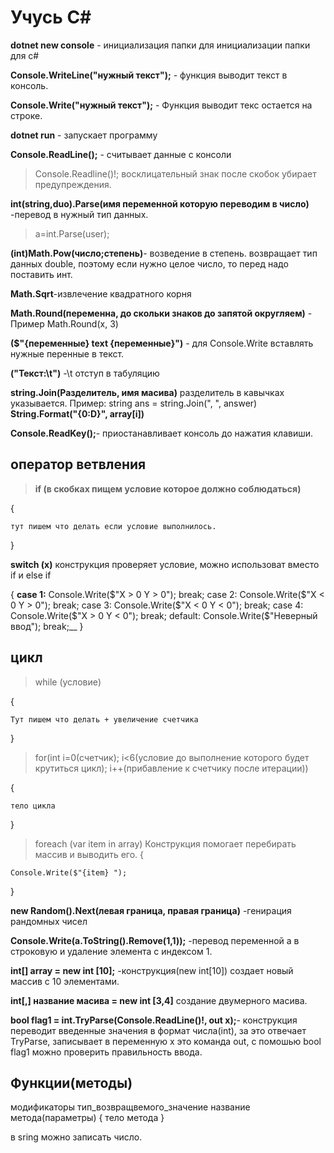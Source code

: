 # Учусь С#

__dotnet new console__ - инициализация папки для инициализации папки для с#

__Console.WriteLine("нужный текст");__ - функция выводит текст в консоль.

__Console.Write("нужный текст");__ - Функция выводит текс остается на строке.

__dotnet run__ - запускает программу

__Console.ReadLine();__ - считывает данные с консоли

> Console.Readline()!; восклицательный знак после скобок убирает предупреждения.

__int(string,duo).Parse(имя переменной которую переводим в число)__ -перевод в нужный тип данных. 

 > a=int.Parse(user);

 __(int)Math.Pow(число;степень)__- возведение в степень. возвращает тип данных double, поэтому если нужно целое число, то перед надо поставить инт. 
 
 __Math.Sqrt__-извлечение квадратного корня

 __Math.Round(переменна, до скольки знаков до запятой округляем)__ - Пример Math.Round(x, 3)

__($"{переменные} text {переменные}")__ - для Console.Write вставлять нужные перенные в текст.

__("Текст:\t")__ -\t отступ в табуляцию

__string.Join(Разделитель, имя масива)__ разделитель в кавычках указывается. Пример: string ans = string.Join(", ", answer)
__String.Format("{0:D}", array[i])__ 

__Console.ReadKey();__- приостанавливает консоль до нажатия клавиши.

## оператор ветвления

>__if (в скобках пищем условие которое должно соблюдаться)__

{
    
    тут пишем что делать если условие выполнилось.
}

__switch (x)__  конструкция проверяет условие, можно использоват вместо if и else if

{
    __case 1:__
        Console.Write($"X > 0  Y > 0");
        break;
    case 2:
        Console.Write($"X < 0  Y > 0");
        break;
    case 3:
        Console.Write($"X < 0  Y < 0");
        break;
    case 4:
        Console.Write($"X > 0  Y < 0");
        break;
    default:
        Console.Write($"Неверный ввод");
        break;__
}

## цикл
>while (условие)

{

    Тут пишем что делать + увеличение счетчика
}

>for(int i=0(счетчик); i<6(условие до выполнение которого будет крутиться цикл); i++(прибавление к счетчику после итерации))

{

    тело цикла
}

>foreach (var item in array) Конструкция помогает перебирать массив и выводить его.
{

    Console.Write($"{item} ");
}

__new Random().Next(левая граница, правая граница)__ -генирация рандомных чисел

__Console.Write(a.ToString().Remove(1,1));__ -перевод переменной а в строковую и удаление элемента с индексом 1.

__int[] array = new int [10];__ -конструкция(new int[10]) создает новый массив с 10 элементами.

__int[,] название масива = new int [3,4]__ создание двумерного масива.

__bool flag1 = int.TryParse(Console.ReadLine()!, out x);__- конструкция переводит введенные значения в формат числа(int), за это отвечает TryParse, записывает в переменную x это команда out, с помошью bool flag1 можно проверить правильность ввода.

## Функции(методы)

модификаторы тип_возвращвемого_значение название метода(параметры)
{
    тело метода
}

в sring можно записать число.
